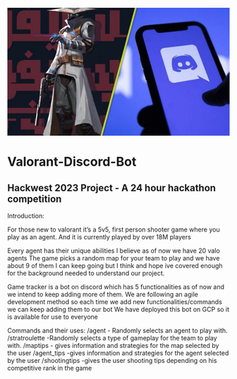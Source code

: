 ![alt text](https://github.com/Dhruvbam/Valorant-Discord-Bot/blob/main/valo.jpg)
# Valorant-Discord-Bot

## Hackwest 2023 Project - A 24 hour hackathon competition


Introduction:

For those new to valorant it’s a 5v5, first person shooter game where you play as an agent. And it is currently played by over 18M players

Every agent has their unique abilities I believe as of now we have 20 valo agents The game picks a random map for your team to play and we have about 9 of them I can keep going but I think and hope ive covered enough for the background needed to understand our project.

Game tracker is a bot on discord which has 5 functionalities as of now and we intend to keep adding more of them. We are following an agile development method so each time we add new functionalities/commands we can keep adding them to our bot We have deployed this bot on GCP so it is available for use to everyone

Commands and their uses: /agent - Randomly selects an agent to play with. /stratroulette -Randomly selects a type of gameplay for the team to play with. /maptips - gives information and strategies for the map selected by the user /agent_tips -gives information and strategies for the agent selected by the user /shootingtips -gives the user shooting tips depending on his competitive rank in the game
